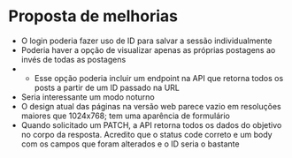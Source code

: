 # Proposta de melhorias

- O login poderia fazer uso de ID para salvar a sessão individualmente
- Poderia haver a opção de visualizar apenas as próprias postagens ao invés de todas as postagens
- - Esse opção poderia incluir um endpoint na API que retorna todos os posts a partir de um ID passado na URL
- Seria interessante um modo noturno
- O design atual das páginas na versão web parece vazio em resoluções maiores que 1024x768; tem uma aparência de formulário
- Quando solicitado um PATCH, a API retorna todos os dados do objetivo no corpo da resposta. Acredito que o status code correto e um body com os campos que foram alterados e o ID seria o bastante
